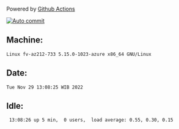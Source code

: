 Powered by [Github Actions](https://github.com/features/actions)

[![Auto commit](https://github.com/hiage/workstation/workflows/Auto%20commit/badge.svg)](https://github.com/hiage/workstation/actions?query=workflow%3A%22Auto+commit%22)

## Machine:
```
Linux fv-az212-733 5.15.0-1023-azure x86_64 GNU/Linux
```
## Date:
```
Tue Nov 29 13:08:25 WIB 2022
```
## Idle:
```
 13:08:26 up 5 min,  0 users,  load average: 0.55, 0.30, 0.15
```
